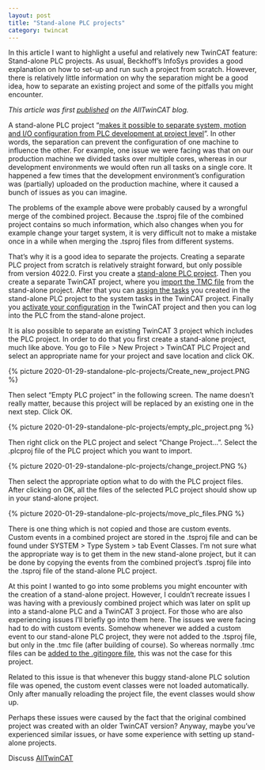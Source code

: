 ```yaml
---
layout: post
title: "Stand-alone PLC projects"
category: twincat
---
```


In this article I want to highlight a useful and relatively new TwinCAT feature: Stand-alone PLC projects. As usual, Beckhoff’s InfoSys provides a good explanation on how to set-up and run such a project from scratch. However, there is relatively little information on why the separation might be a good idea, how to separate an existing project and some of the pitfalls you might encounter.

*This article was first [published](https://alltwincat.com/2020/01/29/standalone-plc-projects/) on the AllTwinCAT blog.*

A stand-alone PLC project “[makes it possible to separate system, motion and I/O configuration from PLC development at project level](https://infosys.beckhoff.com/content/1033/tc3_plc_intro/4702071179.html?id=135948604315208321)”. In other words, the separation can prevent the configuration of one machine to influence the other. For example, one issue we were facing was that on our production machine we divided tasks over multiple cores, whereas in our development environments we would often run all tasks on a single core. It happened a few times that the development environment’s configuration was (partially) uploaded on the production machine, where it caused a bunch of issues as you can imagine.

The problems of the example above were probably caused by a wrongful merge of the combined project. Because the .tsproj file of the combined project contains so much information, which also changes when you for example change your target system, it is very difficult not to make a mistake once in a while when merging the .tsproj files from different systems.

That’s why it is a good idea to separate the projects. Creating a separate PLC project from scratch is relatively straight forward, but only possible from version 4022.0. First you create a [stand-alone PLC project](https://infosys.beckhoff.com/content/1033/tc3_plc_intro/4278074763.html). Then you create a separate TwinCAT project, where you [import the TMC file](https://infosys.beckhoff.com/content/1033/tc3_plc_intro/9007203968704139.html) from the stand-alone project. After that you can [assign the tasks](https://infosys.beckhoff.com/content/1033/tc3_plc_intro/4713966219.html?id=2085931447876199423) you created in the stand-alone PLC project to the system tasks in the TwinCAT project. Finally you [activate your configuration](https://infosys.beckhoff.com/content/1033/tc3_plc_intro/4702258059.html?id=4785525580931834985) in the TwinCAT project and then you can log into the PLC from the stand-alone project.

It is also possible to separate an existing TwinCAT 3 project which includes the PLC project. In order to do that you first create a stand-alone project, much like above. You go to File > New Project > TwinCAT PLC Project and select an appropriate name for your project and save location and click OK.

{% picture 2020-01-29-standalone-plc-projects/Create_new_project.PNG %}

Then select “Empty PLC project” in the following screen. The name doesn’t really matter, because this project will be replaced by an existing one in the next step. Click OK.

{% picture 2020-01-29-standalone-plc-projects/empty_plc_project.png %}

Then right click on the PLC project and select “Change Project...”. Select the .plcproj file of the PLC project which you want to import.

{% picture 2020-01-29-standalone-plc-projects/change_project.PNG %}

Then select the appropriate option what to do with the PLC project files. After clicking on OK, all the files of the selected PLC project should show up in your stand-alone project.

{% picture 2020-01-29-standalone-plc-projects/move_plc_files.PNG %}

There is one thing which is not copied and those are custom events. Custom events in a combined project are stored in the .tsproj file and can be found under SYSTEM > Type System > tab Event Classes. I’m not sure what the appropriate way is to get them in the new stand-alone project, but it can be done by copying the events from the combined project’s .tsproj file into the .tsproj file of the stand-alone PLC project.

At this point I wanted to go into some problems you might encounter with the creation of a stand-alone project. However, I couldn’t recreate issues I was having with a previously combined project which was later on split up into a stand-alone PLC and a TwinCAT 3 project. For those who are also experiencing issues I’ll briefly go into them here. 
The issues we were facing had to do with custom events. Somehow whenever we added a custom event to our stand-alone PLC project, they were not added to the .tsproj file, but only in the .tmc file (after building of course). So whereas normally .tmc files can be [added to the .gitingore file](https://alltwincat.com/2019/12/02/gitignore-for-twincat/), this was not the case for this project.

Related to this issue is that whenever this buggy stand-alone PLC solution file was opened, the custom event classes were not loaded automatically. Only after manually reloading the project file, the event classes would show up. 

Perhaps these issues were caused by the fact that the original combined project was created with an older TwinCAT version? Anyway, maybe you’ve experienced similar issues, or have some experience with setting up stand-alone projects.

Discuss [AllTwinCAT](https://alltwincat.com/2020/01/29/standalone-plc-projects#comments) 
